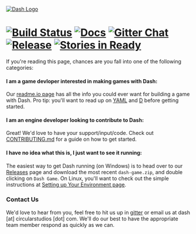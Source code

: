 [![Dash Logo](https://cloud.githubusercontent.com/assets/512416/2726786/6618d624-c5c2-11e3-9049-23637e5a1739.png)](https://github.com/Circular-Studios/Dash/wiki)

# [![Build Status](http://img.shields.io/travis/Circular-Studios/Dash/develop.svg)](https://travis-ci.org/Circular-Studios/Dash) [![Docs](http://img.shields.io/badge/docs-ddoc-yellow.svg)](http://circular-studios.github.io/Dash/docs/) [![Gitter Chat](http://img.shields.io/badge/chat-gitter-brightgreen.svg)](https://gitter.im/Circular-Studios/Dash) [![Release](http://img.shields.io/github/release/Circular-Studios/Dash.svg)](http://code.dlang.org/packages/dash) [![Stories in Ready](https://badge.waffle.io/Circular-Studios/Dash.png?label=ready)](http://waffle.io/Circular-Studios/Dash)

If you're reading this page, chances are you fall into one of the following categories:

#### I am a game devloper interested in making games with Dash:

Our [readme.io page](http://dash.circularstudios.com/) has all the info you could ever want for building a game with Dash. Pro tip: you'll want to read up on [YAML](http://www.yaml.org/) and [D](http://dlang.org) before getting started.

#### I am an engine developer looking to contribute to Dash:

Great! We'd love to have your support/input/code. Check out [CONTRIBUTING.md](https://github.com/Circular-Studios/Dash/blob/develop/CONTRIBUTING.md) for a guide on how to get started.

#### I have no idea what this is, I just want to see it running:

The easiest way to get Dash running (on Windows) is to head over to our [Releases](https://github.com/Circular-Studios/Dash/releases) page and download the most recent `dash-game.zip`, and double clicking on `Dash Game`. On Linux, you'll want to check out the simple instructions at [Setting up Your Environment page](https://github.com/Circular-Studios/Dash/wiki/Setting-Up-Your-Environment-(Engine)).

### Contact Us

We'd love to hear from you, feel free to hit us up in [gitter](https://gitter.im/Circular-Studios/Dash) or email us at dash [at] circularstudios [dot] com. We'll do our best to have the appropriate team member respond as quickly as we can.
